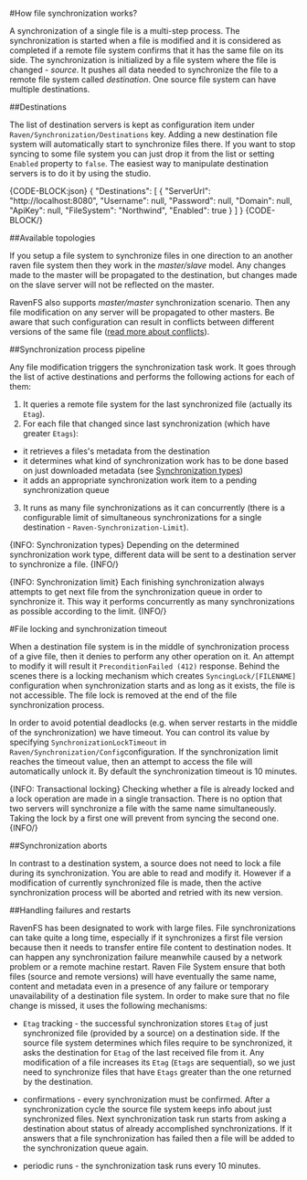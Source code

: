 ﻿#How file synchronization works?

A synchronization of a single file is a multi-step process. The synchronization is started when a file is modified and it is considered as completed
if a remote file system confirms that it has the same file on its side. The synchronization is initialized by a file system where the file is changed - *source*. 
It pushes all data needed to synchronize the file to a remote file system called *destination*. One source file system can have multiple destinations. 

##Destinations

The list of destination servers is kept as configuration item under `Raven/Synchronization/Destinations` key. Adding a new destination file system
will automatically start to synchronize files there. If you want to stop syncing to some file system you can just drop it from the list or setting `Enabled`
property to `false`. The easiest way to manipulate destination servers is to do it by using the studio.

{CODE-BLOCK:json}
{
    "Destinations": 
		[
			{
				"ServerUrl": "http://localhost:8080",
				"Username": null,
				"Password": null,
				"Domain": null,
				"ApiKey": null,
				"FileSystem": "Northwind",
				"Enabled": true
			}
		]
}
{CODE-BLOCK/}

##Available topologies

If you setup a file system to synchronize files in one direction to an another raven file system then they work in the *master/slave* model.
Any changes made to the master will be propagated to the destination, but changes made on the slave server will not be reflected on the master.

RavenFS also supports *master/master* synchronization scenario. Then any file modification on any server will be propagated to other masters.
Be aware that such configuration can result in conflicts between different versions of the same file ([read more about conflicts]()).


##Synchronization process pipeline

Any file modification triggers the synchronization task work. It goes through the list of active destinations and performs the following actions
for each of them:

1. It queries a remote file system for the last synchronized file (actually its `Etag`).
2. For each file that changed since last synchronization (which have greater `Etags`):
 * it retrieves a files's metadata from the destination
 * it determines what kind of synchronization work has to be done based on just downloaded metadata (see [Synchronization types](synchronization-types))
 * it adds an appropriate synchronization work item to a pending synchronization queue
3. It runs as many file synchronizations as it can concurrently (there is a configurable limit of simultaneous synchronizations for a single destination - `Raven-Synchronization-Limit`).

{INFO: Synchronization types}
Depending on the determined synchronization work type, different data will be sent to a destination server to synchronize a file.
{INFO/}

{INFO: Synchronization limit}
Each finishing synchronization always attempts to get next file from the synchronization queue in order to synchronize it. This way it performs
concurrently as many synchronizations as possible according to the limit.
{INFO/}

#File locking and synchronization timeout

When a destination file system is in the middle of synchronization process of a give file, then it denies to perform any other operation on it.
An attempt to modify it will result it  `PreconditionFailed (412)` response. Behind the scenes there is a locking mechanism which creates
`SyncingLock/[FILENAME]` configuration when synchronization starts and as long as it exists, the file is not accessible. 
The file lock is removed at the end of the file synchronization process. 

In order to avoid potential deadlocks (e.g. when server restarts in the middle of the synchronization) we have timeout. You can control its value 
by specifying `SynchronizationLockTimeout` in `Raven/Synchronization/Config`configuration. If the synchronization limit reaches the timeout value, then an attempt to access the file
will automatically unlock it. By default the synchronization timeout is 10 minutes.

{INFO: Transactional locking}
Checking whether a file is already locked and a lock operation are made in a single transaction. There is no option that two servers
 will synchronize a file with the same name simultaneously. Taking the lock by a first one will prevent from syncing the second one.
{INFO/}

##Synchronization aborts

In contrast to a destination system, a source does not need to lock a file during its synchronization. You are able to read and modify it. 
However if a modification of currently synchronized file is made, then the active synchronization process will be aborted and retried with
its new version.

##Handling failures and restarts

RavenFS has been designated to work with large files. File synchronizations can take quite a long time, especially if it synchronizes a first file version 
because then it needs to transfer entire file content to destination nodes. It can happen any synchronization failure meanwhile caused by a network 
problem or a remote machine restart. Raven File System ensure that both files (source and remote versions) will have eventually the same name, content and metadata
even in a presence of any failure or temporary unavailability of a destination file system. In order to make sure that no file change is missed, it uses the following mechanisms:

* `Etag` tracking - the successful synchronization stores `Etag` of just synchronized file (provided by a source) on a destination side.
If the source file system determines which files require to be synchronized, it asks the destination for `Etag` of the last received file from it.
Any modification of a file increases its `Etag` (`Etags` are sequential), so we just need to synchronize files that have `Etags` greater than the one returned by
the destination.

* confirmations - every synchronization must be confirmed. After a synchronization cycle the source file system keeps info about just synchronized files.
Next synchronization task run starts from asking a destination about status of already accomplished synchronizations. If it answers that a file synchronization
has failed then a file will be added to the synchronization queue again.

* periodic runs - the synchronization task runs every 10 minutes.
